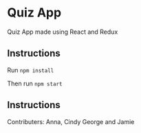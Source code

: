# Quiz App

Quiz App made using React and Redux

## Instructions

Run `npm install`

Then run `npm start`


## Instructions

Contributers: Anna, Cindy George and Jamie
